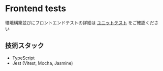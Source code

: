 # Frontend tests

環境構築並びにフロントエンドテストの詳細は [ユニットテスト](https://hack-react.netlify.app/handson/tests.html) をご確認ください

## 技術スタック

- TypeScript
- Jest (Vitest, Mocha, Jasmine)
